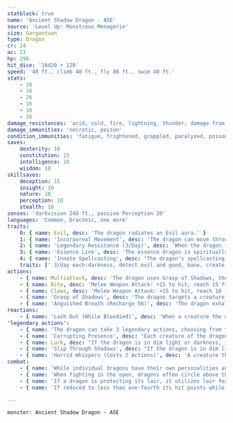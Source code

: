 ```yaml
---
statblock: true
name: 'Ancient Shadow Dragon - A5E'
source: 'Level Up: Monstrous Menagerie'
size: Gargantuan
type: Dragon
cr: 24
ac: 21
hp: 296
hit_dice: '16d20 + 128'
speed: '40 ft., climb 40 ft., fly 80 ft., swim 40 ft.'
stats:
    - 26
    - 16
    - 26
    - 16
    - 16
    - 26
damage_resistances: 'acid, cold, fire, lightning, thunder; damage from nonmagical weapons'
damage_immunities: 'necrotic, poison'
condition_immunities: 'fatigue, frightened, grappled, paralyzed, poisoned, prone, restrained'
saves:
    dexterity: 10
    constitution: 15
    intelligence: 10
    wisdom: 10
skillsaves:
    deception: 15
    insight: 10
    nature: 10
    perception: 10
    stealth: 10
senses: 'darkvision 240 ft., passive Perception 20'
languages: 'Common, Draconic, one more'
traits:
    0: { name: Evil, desc: 'The dragon radiates an Evil aura.' }
    1: { name: 'Incorporeal Movement', desc: 'The dragon can move through other creatures and objects. It takes 17 (3d10) force damage if it ends its turn inside an object.' }
    2: { name: 'Legendary Resistance (3/Day)', desc: 'When the dragon fails a saving throw, it can choose to succeed instead. When it does, it becomes more solid, losing its Incorporeal trait and its damage resistances, until the end of its next turn.' }
    3: { name: 'Essence Link', desc: 'The essence dragon is spiritually linked to a specific area or landmark. The dragon gains no benefit from a long rest when more than 1 mile away from its linked area. If the dragon dies, the area it is linked to loses its vital essence until it forms a new essence dragon, which can take centuries. When a creature first enters an area that has lost its vital essence in this way, they gain a level of fatigue and a level of strife. This fatigue and strife can be removed only by completing a long rest outside the area.' }
    4: { name: 'Innate Spellcasting', desc: "The dragon's spellcasting ability is Charisma (save DC 23). It can innately cast the following spells, requiring no material components." }
    traits: [' 3/day each:darkness, detect evil and good, bane, create undead', ' 1/day:hallow, magic jar']
actions:
    - { name: Multiattack, desc: 'The dragon uses Grasp of Shadows, then attacks once with its bite and twice with its claws.' }
    - { name: Bite, desc: 'Melee Weapon Attack: +15 to hit, reach 15 ft., one target. Hit: 30 (4d10 + 8) piercing damage plus 9 (2d8) necrotic damage.' }
    - { name: Claws, desc: 'Melee Weapon Attack: +15 to hit, reach 10 ft., one target. Hit: 21 (3d8 + 8) slashing damage plus 9 (2d8) necrotic damage.' }
    - { name: 'Grasp of Shadows', desc: 'The dragon targets a creature within 60 feet, forcing it to make a DC 18 Dexterity saving throw. On a failure, it is grappled by tendrils of shadow (escape DC 23) and restrained while grappled this way. The effect ends if the dragon is incapacitated or uses this ability again.' }
    - { name: 'Anguished Breath (Recharge 56)', desc: 'The dragon exhales a shadowy maelstrom of anguish in a 90-foot cone. Each creature in that area makes a DC 23 Wisdom saving throw, taking 81 (18d8) necrotic damage and gaining a level of strife on a failed save or half damage on a success.' }
reactions:
    - { name: 'Lash Out (While Bloodied)', desc: 'When a creature the dragon can see hits it with a melee weapon attack, the dragon makes a claw attack against the attacker.' }
'legendary actions':
    - { name: 'The dragon can take 3 legendary actions, choosing from the options below', desc: "Only one legendary action can be used at a time and only at the end of another creature's turn. It regains spent legendary actions at the start of its turn." }
    - { name: 'Corrupting Presence', desc: "Each creature of the dragon's choice within 120 feet and aware of it must succeed on a DC 18 Wisdom saving throw or gain a level of strife. Once a creature has passed or failed this saving throw, it is immune to the dragon's Corrupting Presence for the next 24 hours." }
    - { name: Lurk, desc: "If the dragon is in dim light or darkness, it magically becomes invisible until it attacks, causes a creature to make a saving throw, or enters an area of bright light. It can't use this ability if it has taken radiant damage since the end of its last turn." }
    - { name: 'Slip Through Shadows', desc: "If the dragon is in dim light or darkness, it magically teleports up to 60 feet to an unoccupied space that is also in dim light or darkness. The dragon can't use this ability if it has taken radiant damage since the end of its last turn." }
    - { name: 'Horrid Whispers (Costs 2 Actions)', desc: 'A creature that can hear the dragon makes a DC 23 Wisdom saving throw. On a failure, the creature takes 18 (4d8) psychic damage, and the dragon regains the same number of hit points.' }
combat:
    - { name: 'While individual dragons have their own personalities and tactics, most rely heavily on their breath weapons', desc: 'They use them whenever they can, preferably from maximum distance and while flying above their enemies.' }
    - { name: 'When fighting in the open, dragons often circle above their enemies as they wait for their breath weapons to recharge', desc: "They only close to melee if their enemies deal significant damage with ranged attacks, or if they can savage an enemy cut off from its allies. Once bloodied, dragons become more aggressive, attacking with bite and claws when their breath weapons aren't available." }
    - { name: 'If a dragon is protecting its lair, it utilizes lair features, traps, allies, and architecture such as escape tunnels to keep up a hit-and-run fight, reappearing only when it has a fully-recharged breath weapon', desc: 'If the dragon is forced into melee combat, it uses its bite and claws against a single foe. If it has legendary actions like Roar and Wing Attack, it uses them to disperse its other enemies.' }
    - { name: 'If reduced to less than one-fourth its hit points while fighting in the open, a dragon flies away', desc: 'However, it fights to the death to defend its lair, unless it can regain the upper hand through tricks or bargains.' }

---
```

```statblock
monster: Ancient Shadow Dragon - A5E
```

